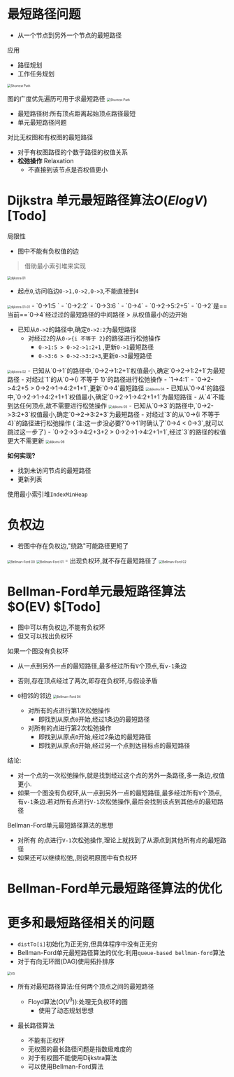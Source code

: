 # 最短路径问题

- 从一个节点到另外一个节点的最短路径

应用

- 路径规划
- 工作任务规划



<img src="images/Graph SP/Shortest Path.png" alt="Shortest Path" style="zoom:50%;" />

图的广度优先遍历可用于求最短路径
<img src="images/Graph SP/Shortest Path Tree.png" alt="Shortest Path" style="zoom:50%;" />
- 最短路径树:所有顶点距离起始顶点路径最短
- 单元最短路径问题



对比无权图和有权图的最短路径

- 对于有权图路径的个数于路径的权值关系
- **松弛操作** Relaxation
  - 不直接到该节点是否权值更小

# Dijkstra 单元最短路径算法$O(ElogV)$ [Todo]

局限性
- 图中不能有负权值的边

> 借助最小索引堆来实现

<img src="images/Graph SP/dijkstra 01.png" alt="dijkstra 01" style="zoom:50%;" />



- 起点`0`,访问临边`0->1,0->2,0->3`,不能直接到`4`
<img src="images/Graph SP/dijkstra 01-01.png" alt="dijkstra 01-01" style="zoom:50%;" />
  - `0->1:5 `
  - `0->2:2`
  - `0->3:6 `
  - `0->4`
    - `0->2->5:2+5`
    - `0->2`是==当前==`0->4`经过过的最短路径的中间路径
> 从权值最小的边开始

- 已知从`0->2`的路径中,确定`0->2:2`为最短路径
  - 对经过`2`的从`0->{i 不等于 2}`的路径进行松弛操作
  	- `0->1:5 > 0->2->1:2+1` ,更新`0->1`最短路径
  	- `0->3:6 > 0->2->3:2+3`,更新`0->3`最短路径
<img src="images/Graph SP/dijkstra 02.png" alt="dijkstra 02" style="zoom:50%;" />
- 已知从`0->1`的路径中,`0->2->1:2+1`权值最小,确定`0->2->1:2+1`为最短路径
  - 对经过`1`的从`0->{i 不等于 1}`的路径进行松弛操作
    - `1->4:1`
      - `0->2->4:2+5 > 0->2->1->4:2+1+1`,更新`0->4`最短路径
<img src="images/Graph SP/dijkstra 04.png" alt="dijkstra 04" style="zoom:50%;" />
- 已知从`0->4`的路径中,`0->2->1->4:2+1+1`权值最小,确定`0->2->1->4:2+1+1`为最短路径
  - 从`4`不能到达任何顶点,故不需要进行松弛操作
<img src="images/Graph SP/dijkstra 05.png" alt="dijkstra 05" style="zoom:50%;" />
- 已知从`0->3`的路径中,`0->2->3:2+3`权值最小,确定`0->2->3:2+3`为最短路径
  - 对经过`3`的从`0->{i 不等于 4}`的路径进行松弛操作 ( 注:这一步没必要?`0->1`时确认了`0->4 < 0->3`,就可以跳过这一步了)
    - `0->2->3->4:2+3+2 > 0->2->1->4:2+1+1`,经过`3`的路径的权值更大不需更新
<img src="images/Graph SP/dijkstra 06.png" alt="dijkstra 06" style="zoom:50%;" />

**如何实现?**

- 找到未访问节点的最短路径
- 更新列表

使用最小索引堆`IndexMinHeap`

# 负权边

- 若图中存在负权边,"绕路"可能路径更短了
<img src="images/Graph SP/Bellman-Ford 00.png" alt="Bellman-Ford 00" style="zoom:50%;" />
<img src="images/Graph SP/Bellman-Ford 01.png" alt="Bellman-Ford 01" style="zoom:50%;" />
- 出现负权环,就不存在最短路径了
<img src="images/Graph SP/Bellman-Ford 02.png" alt="Bellman-Ford 02" style="zoom:50%;" />

# Bellman-Ford单元最短路径算法$O(EV) $[Todo]

- 图中可以有负权边,不能有负权环
- 但又可以找出负权环



如果一个图没有负权环

- 从一点到另外一点的最短路径,最多经过所有`V`个顶点,有`v-1`条边
- 否则,存在顶点经过了两次,即存在负权环,与假设矛盾



- `0`相邻的邻边
  <img src="images/Graph SP/Bellman-Ford 04.png" alt="Bellman-Ford 04" style="zoom:50%;" />
  - 对所有的点进行第1次松弛操作
    - 即找到从原点`0`开始,经过1条边的最短路径
  - 对所有的点进行第2次松弛操作
    - 即找到从原点`0`开始,经过2条边的最短路径
    - 即找到从原点`0`开始,经过另一个点到达目标点的最短路径

结论:

- 对一个点的一次松弛操作,就是找到经过这个点的另外一条路径,多一条边,权值更小.
- 如果一个图没有负权环,从一点到另外一点的最短路径,最多经过所有`V`个顶点,有`v-1`条边.若对所有点进行`V-1`次松弛操作,最后会找到该点到其他点的最短路径



Bellman-Ford单元最短路径算法的思想

- 对所有 的点进行`V-1`次松弛操作,理论上就找到了从源点到其他所有点的最短路径
- 如果还可以继续松弛,,则说明原图中有负权环

# Bellman-Ford单元最短路径算法的优化

# 更多和最短路径相关的问题

- `distTo[i]`初始化为正无穷,但具体程序中没有正无穷
- Bellman-Ford单元最短路径算法的优化:利用`queue-based bellman-ford`算法
- 对于有向无环图(DAG)使用拓扑排序

<img src="images/Graph SP/VS.png" alt="VS" style="zoom:50%;" />

- 所有对最短路径算法:任何两个顶点之间的最短路径
  - Floyd算法($O(V^3)$):处理无负权环的图
    - 使用了动态规划思想

- 最长路径算法
  - 不能有正权环
  - 无权图的最长路径问题是指数级难度的
  - 对于有权图不能使用Dijkstra算法
  - 可以使用Bellman-Ford算法
